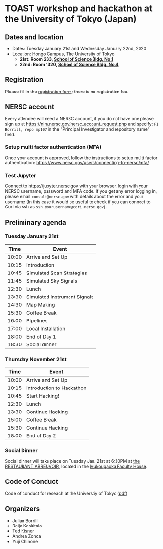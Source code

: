 # TOAST workshop and hackathon at the University of Tokyo (Japan)

## Dates and location

* Dates: Tuesday January 21st and Wednesday January 22nd, 2020
* Location: Hongo Campus, The University of Tokyo
   * __21st: Room 233, [School of Science Bldg. No.1](https://goo.gl/maps/BVQcDgPY9TtPmskL7)__
   * __22nd: Room 1320, [School of Science Bldg. No.4](https://goo.gl/maps/siTA2eRhGSGVHbBb9)__

## Registration

Please fill in the [registration form](https://forms.gle/79KY3Ndm433VVAzy8); there is no registration fee.

## NERSC account

Every attendee will need a NERSC account, if you do not have one please sign up at <https://nim.nersc.gov/nersc_account_request.php>
and specify: `PI Borrill, repo mp107` in the "Principal Investigator and repository name" field.

### Setup multi factor authentication (MFA)

Once your account is approved, follow the instructions to setup multi factor authentication: <https://www.nersc.gov/users/connecting-to-nersc/mfa/>

### Test Jupyter

Connect to <https://jupyter.nersc.gov> with your browser, login with your NERSC username, password and MFA code.
If you get any error logging in, please email `consult@nersc.gov` with details about the error and your username (In this case it would be useful to check if you can connect to Cori via ssh as `ssh yourusername@cori.nersc.gov`).

## Preliminary agenda

### Tuesday January 21st

Time | Event
-----|--------
10:00 | Arrive and Set Up
10:15 | Introduction
10:45 | Simulated Scan Strategies
11:45 | Simulated Sky Signals
12:30 | Lunch
13:30 | Simulated Instrument Signals
14:30 | Map Making
15:30 | Coffee Break
16:00 | Pipelines
17:00 | Local Installation
18:00 | End of Day 1
18:30 | Social dinner

### Thursday November 21st

Time | Event
-----|--------
10:00 | Arrive and Set Up
10:15 | Introduction to Hackathon
10:45 | Start Hacking!
12:30 | Lunch
13:30 | Continue Hacking
15:00 | Coffee Break
15:30 | Continue Hacking
18:00 | End of Day 2

### Social Dinner

Social dinner will take place on Tuesday Jan. 21st at 6:30PM at [the RESTAURANT ABREUVOIR](http://www.mukougaoka-facultyhouse.jp/restaurant.html), located in the [Mukougaoka Faculty House](https://goo.gl/maps/kV3HFSjcRa7F71c87).

## Code of Conduct

Code of conduct for reseach at the Universtiy of Tokyo ([pdf](https://www.u-tokyo.ac.jp/content/400030733.pdf))

## Organizers

* Julian Borrill
* Reijo Keskitalo
* Ted Kisner
* Andrea Zonca
* Yuji Chinone
